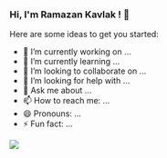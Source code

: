### Hi, I'm Ramazan Kavlak ! 👋

Here are some ideas to get you started:

- 🔭 I’m currently working on ...
- 🌱 I’m currently learning ...
- 👯 I’m looking to collaborate on ...
- 🤔 I’m looking for help with ...
- 💬 Ask me about ...
- 📫 How to reach me: ...
- 😄 Pronouns: ...
- ⚡ Fun fact: ...
<img src="https://github-readme-stats.vercel.app/api?username=rkavlak&&show_icons=true&title_color=ffffff&icon_color=bb2acf&text_color=daf7dc&bg_color=151515">
